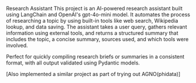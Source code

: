 Research Assistant
This project is an AI-powered research assistant built using LangChain and OpenAI's gpt-4o-mini model. It automates the process of researching a topic by using built-in tools like web search, Wikipedia lookup, and data saving. The assistant takes a user query, gathers relevant information using external tools, and returns a structured summary that includes the topic, a concise summary, sources used, and which tools were involved.

Perfect for quickly compiling research briefs or summaries in a consistent format, with all output validated using Pydantic models.

[Also implemented a similar project as part of trying out AGNO(phidata)]
